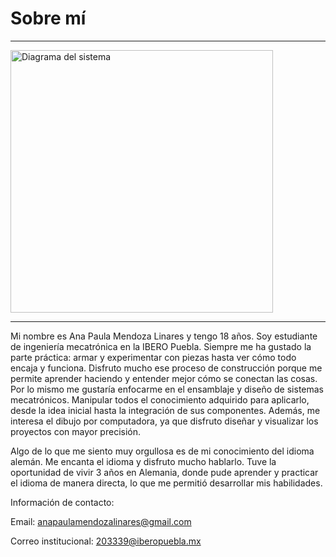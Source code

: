# Sobre mí

---

<img src="../imagenes/avatar2.jpg" alt="Diagrama del sistema" width="420">

---

Mi nombre es Ana Paula Mendoza Linares y tengo 18 años. Soy estudiante de ingeniería mecatrónica en la IBERO Puebla. Siempre me ha gustado la parte práctica: armar y experimentar con piezas hasta ver cómo todo encaja y funciona. Disfruto mucho ese proceso de construcción porque me permite aprender haciendo y entender mejor cómo se conectan las cosas. Por lo mismo me gustaría enfocarme en el ensamblaje y diseño de sistemas mecatrónicos. Manipular todos el conocimiento adquirido para aplicarlo, desde la idea inicial hasta la integración de sus componentes. Además, me interesa el dibujo por computadora, ya que disfruto diseñar y visualizar los proyectos con mayor precisión.

Algo de lo que me siento muy orgullosa es de mi conocimiento del idioma alemán. Me encanta el idioma y disfruto mucho hablarlo. Tuve la oportunidad de vivir 3 años en Alemania, donde pude aprender y practicar el idioma de manera directa, lo que me permitió desarrollar mis habilidades.


Información de contacto: 

Email: anapaulamendozalinares@gmail.com

Correo institucional: 203339@iberopuebla.mx
